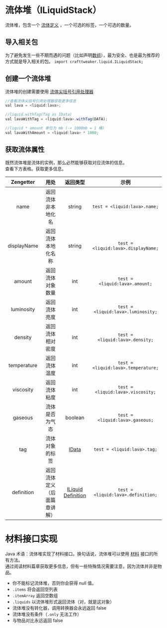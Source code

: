 # 流体堆（ILiquidStack）

流体堆，包含一个 [流体定义](ILiquidDefinition) ，一个可选的标签，一个可选的数量。

## 导入相关包

为了避免发生一些不期而遇的问题（比如声明[数组](/AdvancedFunctions/Arrays_and_Loops)），最为安全、也是最为推荐的方式就是导入相关的包。 
`import crafttweaker.liquid.ILiquidStack;`

## 创建一个流体堆
流体堆的创建需要使用 [流体尖括号引用处理器](/Vanilla/Brackets/Bracket_Liquid)


```js
//查看流体尖括号引用处理器获取更多信息
val lava = <liquid:lava>;

//liquid.withTag(Tag as IData)
val lavaWithTag = <liquid:lava>.withTag(DATA);

//liquid * amount 单位为 mb (-> 1000mb = 1 桶)
val lavaWithAmount = <liquid:lava> * 1000;
```

## 获取流体属性
既然流体堆是流体的实例，那么必然能够获取对应流体的信息。  
查看下方表格。获取更多信息。

|  Zengetter  |             用处             |                返回类型                 |                示例                 |
| :---------: | :--------------------------: | :-------------------------------------: | :---------------------------------: |
|    name     |      返回流体非本地化名      |                 string                  |    `test = <liquid:lava>.name;`     |
| displayName |      返回流体本地化名称      |                 string                  | `test = <liquid:lava>.displayName;` |
|   amount    |       返回流体对象数量       |                   int                   |   `test = <liquid:lava>.amount;`    |
| luminosity  |         返回流体亮度         |                   int                   | `test = <liquid:lava>.luminosity;`  |
|   density   |       返回流体相对密度       |                   int                   |   `test = <liquid:lava>.density;`   |
| temperature |         返回流体温度         |                   int                   | `test = <liquid:lava>.temperature;` |
|  viscosity  |         返回流体粘度         |                   int                   |  `test = <liquid:lava>.viscosity;`  |
|   gaseous   |        流体是否为气态        |                 boolean                 |   `test = <liquid:lava>.gaseous;`   |
|     tag     |        流体对象的标签        |      [IData](/Vanilla/Data/IData)       |     `test = <liquid:lava>.tag;`     |
| definition  | 返回流体定义（后面篇章讲解） | [ILiquid Definition](ILiquidDefinition) | `test = <liquid:lava>.definition;`  |

# 材料接口实现
Java 术语：流体堆实现了材料接口。换句话说，流体堆可以使用 [材料](/Vanilla/Variable_Types/IIngredient) 接口的所有方法。  
通过阅读材料篇章获取更多信息，但有一些特殊情况需要注意，因为流体并非是物品。

* 你不能标记流体堆，否则你会获得 null 值。
* `.items` 将会返回空列表
* `.itemArray` 返回空数组
* `.liquids` 以流体堆形式返回流体（对，就是这对象）
* 流体堆没有转化器，调用转换器会永远返回 false
* 流体堆没有条件（`.only` 无法工作）
* 与物品对比永远返回 false